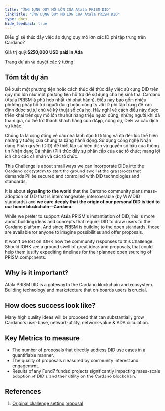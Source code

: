 ```yaml
---
title: "ỨNG DỤNG QUY MÔ LỚN CỦA Atala PRISM DID"
linkTitle: "ỨNG DỤNG QUY MÔ LỚN CỦA Atala PRISM DID"
type: docs
hide_feedback: true
---
```

Điều gì sẽ thúc đẩy việc áp dụng quy mô lớn các ID phi tập trung trên Cardano?

Giá trị quỹ:**$250,000 USD paid in Ada**

[Trang dự án](https://cardano.ideascale.com/a/campaign-home/26116) và [duyệt các ý tưởng](https://cardano.ideascale.com/a/ideas/top/campaign-filter/byids/campaigns/26116/stage/unspecified).

## Tóm tắt dự án

Đề xuất một phương tiện hoặc cách thức để thúc đẩy việc sử dụng DID trên quy mô lớn như một phương tiện hỗ trợ dễ sử dụng cho hệ sinh thái Cardano (Atala PRISM là phù hợp nhất khi phát hành). Điều này bao gồm nhiều phương pháp hỗ trợ người dùng hoặc công ty với ID phi tập trung để xác định được sự tự chủ về kỹ thuật số của họ. Hãy nghĩ về cách điều này được triển khai trên quy mô lớn thu hút hàng triệu người dùng, những người khi đã tham gia, có thể trở thành khách hàng của dApp, công cụ, DeFi và các dịch vụ khác.

Chúng ta là cộng đồng về các nhà lãnh đạo tư tưởng và đã đến lúc thể hiện những ý tưởng của chúng ta bằng hành động. Sử dụng công nghệ Nhận dạng Phân quyền (DID) để thiết lập sự hiện diện và quyền sở hữu của thông tin Nhận dạng Cá nhân (PII) thúc đẩy sự phân cấp của các tổ chức; mang lợi ích cho các cá nhân và các tổ chức.

This Challenge is about small ways we can incorporate DIDs into the Cardano ecosystem to start the ground swell at the grassroots that demands PII be secured and controlled with DID technologies and standards.

It is about **signaling to the world** that the Cardano community plans mass-adoption of DID that is interchangeable, interoperable (by WW DID standards) and **we care deeply that the origin of our personal DID is tied to our home blockchain—Cardano.**

While we prefer to support Atala PRISM's instantiation of DID, this is more about building ideas and concepts that require DID to draw users to the Cardano platform. And since PRISM is building to the open standards, those are available for anyone to imagine possibilities and offer proposals.

It won't be lost on IOHK how the community responses to this Challenge. Should IOHK see a ground swell of great ideas and proposals, that could help them justify expediting timelines for their planned open sourcing of PRISM components.

## Why is it important?

Atala PRISM DID is a gateway to the Cardano blockchain and ecosystem. Building technology and marketecture that on-boards users is crucial.

## How does success look like?

Many high quality ideas will be proposed that can substantially grow Cardano's user-base, network-utility, network-value & ADA circulation.

## Key Metrics to measure

- The number of proposals that directly address DID use cases in a quantifiable manner.
- The quality of proposals measured by community interest and engagement.
- Results of any Fund7 funded projects significantly impacting mass-scale adoption of DID's and their utility on the Cardano blockchain.

## References

1. [Original challenge setting proposal](https://cardano.ideascale.com/a/dtd/Atala-PRISM-DID-Mass-Scale-Adoption/350613-48088)